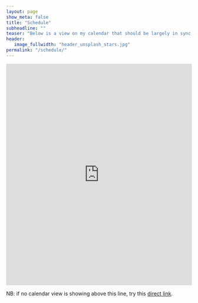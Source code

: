 ```yaml
---
layout: page
show_meta: false
title: "Schedule"
subheadline: ""
teaser: "Below is a view on my calendar that should be largely in sync with my actual schedule (keep in mind that it's all done via software though...)"
header:
   image_fullwidth: "header_unsplash_stars.jpg"
permalink: "/schedule/"
---
```


<p><iframe id="schedule" src='http://www.google.com/calendar/embed?showTitle=0&amp;showPrint=0&amp;showCalendars=0&amp;mode=WEEK&amp;heigth=600&amp;wkst=1&amp;hl=en_GB&amp;bgcolor=%23ffffff&amp;src=leon.moonen%40gmail.com&amp;color=%23B1440E&amp;src=7aglierp7i3q86rapb8cg926sk%40group.calendar.google.com&amp;color=%23B1440E&amp' frameborder="0" scrolling="no" width="100%" height="600">
</iframe></p>

NB: if no calendar view is showing above this line, try this <a href="http://www.google.com/calendar/embed?showTitle=1&amp;showPrint=0&amp;showCalendars=0&amp;mode=WEEK&amp;height=600&amp;wkst=1&amp;hl=en_GB&amp;bgcolor=%23ffffff&amp;src=leon.moonen%40gmail.com&amp;color=%23B1440E&amp;src=7aglierp7i3q86rapb8cg926sk%40group.calendar.google.com&amp;color=%23B1440E&amp;ctz=Europe%2FOslo" target="_blank">direct link</a>. 


